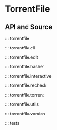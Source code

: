 # TorrentFile

## API and Source

::: torrentfile

::: torrentfile.cli

::: torrentfile.edit

::: torrentfile.hasher

::: torrentfile.interactive

::: torrentfile.recheck

::: torrentfile.torrent

::: torrentfile.utils

::: torrentfile.version

::: tests
